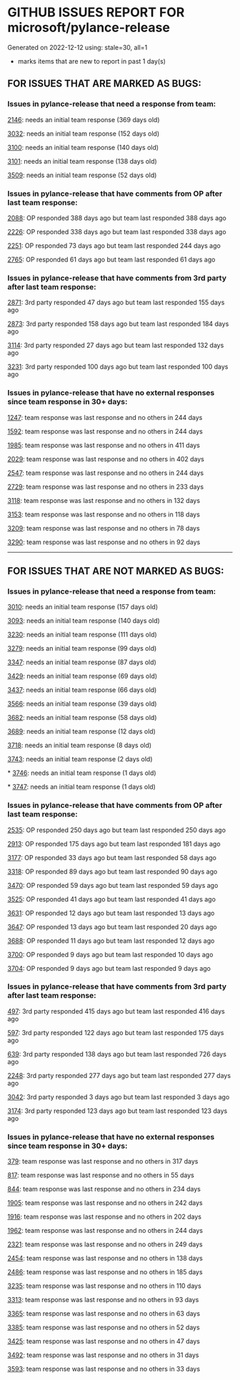 
# GITHUB ISSUES REPORT FOR microsoft/pylance-release


Generated on 2022-12-12 using: stale=30, all=1


* marks items that are new to report in past 1 day(s)


## FOR ISSUES THAT ARE MARKED AS BUGS:


### Issues in pylance-release that need a response from team:


  [2146](https://github.com/microsoft/pylance-release/issues/2146 "&quot;Extract method&quot; produces syntax error with multiline except clause"): needs an initial team response (369 days old)

  [3032](https://github.com/microsoft/pylance-release/issues/3032 "[Bug] Function parentheses autocomplete does not recognize existing parentheses "): needs an initial team response (152 days old)

  [3100](https://github.com/microsoft/pylance-release/issues/3100 "Improvements for type aliases"): needs an initial team response (140 days old)

  [3101](https://github.com/microsoft/pylance-release/issues/3101 "Error with string formating and parameters autocomplete"): needs an initial team response (138 days old)

  [3509](https://github.com/microsoft/pylance-release/issues/3509 "Python code prompt in vscode with docstring"): needs an initial team response (52 days old)

### Issues in pylance-release that have comments from OP after last team response:


  [2088](https://github.com/microsoft/pylance-release/issues/2088 "SQLAlchemy Session __enter__ and __exit__ methods not being noticed."): OP responded 388 days ago but team last responded 388 days ago

  [2226](https://github.com/microsoft/pylance-release/issues/2226 "vscode resolves paths with `..` in them even if the directory doesn't exist / has invalid name"): OP responded 338 days ago but team last responded 338 days ago

  [2251](https://github.com/microsoft/pylance-release/issues/2251 "Sphinx Style Docsting Rendering Feature"): OP responded 73 days ago but team last responded 244 days ago

  [2765](https://github.com/microsoft/pylance-release/issues/2765 "Error: command 'pyright.createtypestub' already exists"): OP responded 61 days ago but team last responded 61 days ago

### Issues in pylance-release that have comments from 3rd party after last team response:


  [2871](https://github.com/microsoft/pylance-release/issues/2871 "Object of type &quot;None&quot; cannot be called"): 3rd party responded 47 days ago but team last responded 155 days ago

  [2873](https://github.com/microsoft/pylance-release/issues/2873 "Command 'Python: Restart Language Server' resulted in an error (command 'python.analysis.restartLanguageServer' not found)"): 3rd party responded 158 days ago but team last responded 184 days ago

  [3114](https://github.com/microsoft/pylance-release/issues/3114 "Assign to variable from commented-out magic command"): 3rd party responded 27 days ago but team last responded 132 days ago

  [3231](https://github.com/microsoft/pylance-release/issues/3231 "`itertools.count` docstring is not shown correctly"): 3rd party responded 100 days ago but team last responded 100 days ago

### Issues in pylance-release that have no external responses since team response in 30+ days:


  [1247](https://github.com/microsoft/pylance-release/issues/1247 "&quot;No code actions available&quot; if Ctrl+. is hit quickly after moving the cursor"): team response was last response and no others in 244 days

  [1592](https://github.com/microsoft/pylance-release/issues/1592 "While on Live Share, host computer's cursor is moved to remote's cursor when docstring is auto-inserted"): team response was last response and no others in 244 days

  [1985](https://github.com/microsoft/pylance-release/issues/1985 "Popup from documentation does not respect indentation in code blocks"): team response was last response and no others in 411 days

  [2029](https://github.com/microsoft/pylance-release/issues/2029 "Refactoring multiline context manager statement into new method results in invalid syntax"): team response was last response and no others in 402 days

  [2547](https://github.com/microsoft/pylance-release/issues/2547 "pandas: Argument of type &quot;(x: Unknown) -> list[Unknown]&quot; cannot be assigned to parameter &quot;arg&quot; of type &quot;() -> Any&quot; in function &quot;aggregate&quot;"): team response was last response and no others in 244 days

  [2729](https://github.com/microsoft/pylance-release/issues/2729 "completeFunctionParens adds unnecessary parentheses for cached properties"): team response was last response and no others in 233 days

  [3118](https://github.com/microsoft/pylance-release/issues/3118 " missing new line from dict() help mouse hover"): team response was last response and no others in 132 days

  [3153](https://github.com/microsoft/pylance-release/issues/3153 "Extract variable and method on arguments of decorator which precedes function definition doesn't create required definitions."): team response was last response and no others in 118 days

  [3209](https://github.com/microsoft/pylance-release/issues/3209 "fr-string support "): team response was last response and no others in 78 days

  [3290](https://github.com/microsoft/pylance-release/issues/3290 "`#region` nesting doesn't recognise last `#endregion` if there's no code after it at the end of the file on a non-&quot;root&quot; indent level"): team response was last response and no others in 92 days

---

## FOR ISSUES THAT ARE NOT MARKED AS BUGS:


### Issues in pylance-release that need a response from team:


  [3010](https://github.com/microsoft/pylance-release/issues/3010 "Code navigation can open the destination in the actual path instead of symlinked path if symlinked directory was added to workspace"): needs an initial team response (157 days old)

  [3093](https://github.com/microsoft/pylance-release/issues/3093 "Docstring tooltip not shown for nested imports"): needs an initial team response (140 days old)

  [3230](https://github.com/microsoft/pylance-release/issues/3230 "How to get Signature of a function or a Class in VS code similar to Signature in Jupyter Notebooks."): needs an initial team response (111 days old)

  [3279](https://github.com/microsoft/pylance-release/issues/3279 "Renaming in Jupyter notebooks only works in a single cell"): needs an initial team response (99 days old)

  [3347](https://github.com/microsoft/pylance-release/issues/3347 "Google docstring formatting for multi-line class attributes not recognized/converted properly for use in intellisense popup"): needs an initial team response (87 days old)

  [3429](https://github.com/microsoft/pylance-release/issues/3429 "Source directory hiding build directory in analysis and autocomplete"): needs an initial team response (69 days old)

  [3437](https://github.com/microsoft/pylance-release/issues/3437 "In Japanese please"): needs an initial team response (66 days old)

  [3566](https://github.com/microsoft/pylance-release/issues/3566 "Improve &quot;Definition Preview Hover&quot; rendering and layout (similiar to JetBrains IDEs)"): needs an initial team response (39 days old)

  [3682](https://github.com/microsoft/pylance-release/issues/3682 "Improved or customizable function hover format"): needs an initial team response (58 days old)

  [3689](https://github.com/microsoft/pylance-release/issues/3689 "Member &quot;iter_rows&quot; unknown for openpyxl worksheet"): needs an initial team response (12 days old)

  [3718](https://github.com/microsoft/pylance-release/issues/3718 "Double rename (F2) cause source code mess up in a python file"): needs an initial team response (8 days old)

  [3743](https://github.com/microsoft/pylance-release/issues/3743 "feature request: braces should auto-pair inside f-strings "): needs an initial team response (2 days old)

\* [3746](https://github.com/microsoft/pylance-release/issues/3746 "a numpy import is highlighted with a yellow squiggly, I suppose this may be a bug"): needs an initial team response (1 days old)

\* [3747](https://github.com/microsoft/pylance-release/issues/3747 "Field of sqlalchemy model is not recognized for refactoring"): needs an initial team response (1 days old)

### Issues in pylance-release that have comments from OP after last team response:


  [2535](https://github.com/microsoft/pylance-release/issues/2535 "Remove auto-import when typing the letter d to avoid being serenaded with The Zen of Python"): OP responded 250 days ago but team last responded 250 days ago

  [2913](https://github.com/microsoft/pylance-release/issues/2913 "Semantic highlighing doesn't differentiate parameter passing by its name from usage inside the function"): OP responded 175 days ago but team last responded 181 days ago

  [3177](https://github.com/microsoft/pylance-release/issues/3177 "Jupyter notebook IntelliSense doesn't autocomplete modules in workspace subfolders when `&quot;python.pylanceLspNotebooksEnabled&quot;: true`"): OP responded 33 days ago but team last responded 58 days ago

  [3318](https://github.com/microsoft/pylance-release/issues/3318 "[Auto Import] - Suggest equivalents from `collections.abc` rather than `typing`"): OP responded 89 days ago but team last responded 90 days ago

  [3470](https://github.com/microsoft/pylance-release/issues/3470 "Long checking and analyzing operations when using JAX"): OP responded 59 days ago but team last responded 59 days ago

  [3525](https://github.com/microsoft/pylance-release/issues/3525 "False &quot;Symbol&quot; is unknown import symbol"): OP responded 41 days ago but team last responded 41 days ago

  [3631](https://github.com/microsoft/pylance-release/issues/3631 "Pylance randomly forgets previously known inferred types after editing"): OP responded 12 days ago but team last responded 13 days ago

  [3647](https://github.com/microsoft/pylance-release/issues/3647 "Exclude map files from extension bundle"): OP responded 13 days ago but team last responded 20 days ago

  [3688](https://github.com/microsoft/pylance-release/issues/3688 "Cannot access member &quot;clicked&quot; for type &quot;QPushButton&quot;;   Member &quot;clicked&quot; is unknown"): OP responded 11 days ago but team last responded 12 days ago

  [3700](https://github.com/microsoft/pylance-release/issues/3700 "Go to definition by python module path in string"): OP responded 9 days ago but team last responded 10 days ago

  [3704](https://github.com/microsoft/pylance-release/issues/3704 "Django. Code completion &quot;related_name&quot; class object."): OP responded 9 days ago but team last responded 9 days ago

### Issues in pylance-release that have comments from 3rd party after last team response:


  [497](https://github.com/microsoft/pylance-release/issues/497 "reportGeneralTypeIssues category is too generic"): 3rd party responded 415 days ago but team last responded 416 days ago

  [597](https://github.com/microsoft/pylance-release/issues/597 "'reportMissingModuleSource' warning for requests.packages.*"): 3rd party responded 122 days ago but team last responded 175 days ago

  [639](https://github.com/microsoft/pylance-release/issues/639 "Pylance can't resolve .pyw imports"): 3rd party responded 138 days ago but team last responded 726 days ago

  [2248](https://github.com/microsoft/pylance-release/issues/2248 "New folding strategy do not folds multiline dicts declarations, neither internally indented multiline strings."): 3rd party responded 277 days ago but team last responded 277 days ago

  [3042](https://github.com/microsoft/pylance-release/issues/3042 "DOUBLE language server started in vscode with conda"): 3rd party responded 3 days ago but team last responded 3 days ago

  [3174](https://github.com/microsoft/pylance-release/issues/3174 "Consider partial stubs for TensorFlow to work around lazy import issues"): 3rd party responded 123 days ago but team last responded 123 days ago

### Issues in pylance-release that have no external responses since team response in 30+ days:


  [379](https://github.com/microsoft/pylance-release/issues/379 "Enhancement: Allow specification of a list of modules to not do type checking for"): team response was last response and no others in 317 days

  [817](https://github.com/microsoft/pylance-release/issues/817 "Default severity levels in PyLance"): team response was last response and no others in 55 days

  [844](https://github.com/microsoft/pylance-release/issues/844 "Intellisense is messed up. Function information and type checking is useless for matplotlib (and other modules like numpy) "): team response was last response and no others in 234 days

  [1905](https://github.com/microsoft/pylance-release/issues/1905 "Stop Suggesting Enum member access on Enum members"): team response was last response and no others in 242 days

  [1916](https://github.com/microsoft/pylance-release/issues/1916 "pyright docs: Explicitly document &quot;reveal_type&quot;, &quot;reveal_locals&quot;"): team response was last response and no others in 202 days

  [1962](https://github.com/microsoft/pylance-release/issues/1962 "VS code does not handle escaping braces in f-strings"): team response was last response and no others in 244 days

  [2321](https://github.com/microsoft/pylance-release/issues/2321 "Commented code at the end of a method doesn't collapse with method"): team response was last response and no others in 249 days

  [2454](https://github.com/microsoft/pylance-release/issues/2454 "Pylance isn't showing errors"): team response was last response and no others in 138 days

  [2486](https://github.com/microsoft/pylance-release/issues/2486 "Functions in os module only show type stubs information (both on hover and when doing &quot;go to definition&quot;)"): team response was last response and no others in 185 days

  [3235](https://github.com/microsoft/pylance-release/issues/3235 "Call Hierarchy issue if a function is imported as an alias"): team response was last response and no others in 110 days

  [3313](https://github.com/microsoft/pylance-release/issues/3313 "Module is not callable"): team response was last response and no others in 93 days

  [3365](https://github.com/microsoft/pylance-release/issues/3365 "Local import inside conda editable package doesn't work."): team response was last response and no others in 63 days

  [3385](https://github.com/microsoft/pylance-release/issues/3385 "Signature vs body folding"): team response was last response and no others in 52 days

  [3425](https://github.com/microsoft/pylance-release/issues/3425 "Improve code coloring & formatting on IntelliSense info panels"): team response was last response and no others in 47 days

  [3492](https://github.com/microsoft/pylance-release/issues/3492 "Cannot find 'decimal.Context' when typing 'decimal.ctxt'"): team response was last response and no others in 31 days

  [3593](https://github.com/microsoft/pylance-release/issues/3593 "While making an website using django framework I encountered a sistuation to call the child model object the code is running fine but the"): team response was last response and no others in 33 days
